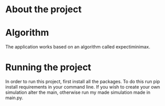 # About the project

# Algorithm
The application works based on an algorithm called expectiminimax.

# Running the project
In order to run this project, first install all the packages. To do this run pip install requirements in your command line.
If you wish to create your own simulation alter the main, otherwise run my made simulation made in main.py.